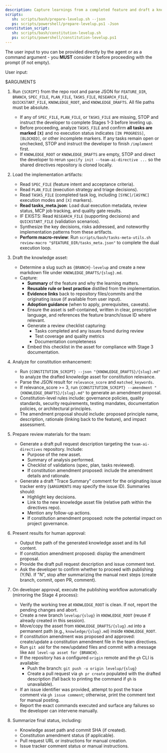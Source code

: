 ```yaml
---
description: Capture learnings from a completed feature and draft a knowledge asset plus traceability summary, with constitution enhancement analysis.
scripts:
   sh: scripts/bash/prepare-levelup.sh --json
   ps: scripts/powershell/prepare-levelup.ps1 -Json
constitution_script:
   sh: scripts/bash/constitution-levelup.sh
   ps: scripts/powershell/constitution-levelup.ps1
---
```


The user input to you can be provided directly by the agent or as a command argument - you **MUST** consider it before proceeding with the prompt (if not empty).

User input:

$ARGUMENTS

1. Run `{SCRIPT}` from the repo root and parse JSON for `FEATURE_DIR`, `BRANCH`, `SPEC_FILE`, `PLAN_FILE`, `TASKS_FILE`, `RESEARCH_FILE`, `QUICKSTART_FILE`, `KNOWLEDGE_ROOT`, and `KNOWLEDGE_DRAFTS`. All file paths must be absolute.
   - If any of `SPEC_FILE`, `PLAN_FILE`, or `TASKS_FILE` are missing, STOP and instruct the developer to complete Stages 1-3 before leveling up.
   - Before proceeding, analyze `TASKS_FILE` and confirm **all tasks are marked `[X]`** and no execution status indicates `[IN PROGRESS]`, `[BLOCKED]`, or other incomplete markers. If any tasks remain open or unchecked, STOP and instruct the developer to finish `/implement` first.
    - If `KNOWLEDGE_ROOT` or `KNOWLEDGE_DRAFTS` are empty, STOP and direct the developer to rerun `specify init --team-ai-directive ...` so the shared directives repository is cloned locally.

2. Load the implementation artifacts:
    - Read `SPEC_FILE` (feature intent and acceptance criteria).
    - Read `PLAN_FILE` (execution strategy and triage decisions).
    - Read `TASKS_FILE` (completed task log, including `[SYNC]/[ASYNC]` execution modes and `[X]` markers).
    - **Read tasks_meta.json**: Load dual execution metadata, review status, MCP job tracking, and quality gate results.
    - IF EXISTS: Read `RESEARCH_FILE` (supporting decisions) and `QUICKSTART_FILE` (validation scenarios).
    - Synthesize the key decisions, risks addressed, and noteworthy implementation patterns from these artifacts.
    - **Perform macro-review**: Run `scripts/bash/tasks-meta-utils.sh review-macro "$FEATURE_DIR/tasks_meta.json"` to complete the dual execution loop.

3. Draft the knowledge asset:
    - Determine a slug such as `{BRANCH}-levelup` and create a new markdown file under `KNOWLEDGE_DRAFTS/{slug}.md`.
    - Capture:
      - **Summary** of the feature and why the learning matters.
      - **Reusable rule or best practice** distilled from the implementation.
      - **Evidence links** back to repository files/commits and the originating issue (if available from user input).
      - **Adoption guidance** (when to apply, prerequisites, caveats).
      - Ensure the asset is self-contained, written in clear, prescriptive language, and references the feature branch/issue ID where relevant.
      - Generate a review checklist capturing:
        - Tasks completed and any issues found during review
        - Test coverage and quality metrics
        - Documentation completeness
      - Embed this checklist in the asset for compliance with Stage 3 documentation.

4. Analyze for constitution enhancement:
    - Run `{CONSTITUTION_SCRIPT} --json "{KNOWLEDGE_DRAFTS}/{slug}.md"` to analyze the drafted knowledge asset for constitution relevance.
    - Parse the JSON result for `relevance_score` and `matched_keywords`.
    - If relevance_score >= 3, run `{CONSTITUTION_SCRIPT} --amendment "{KNOWLEDGE_DRAFTS}/{slug}.md"` to generate an amendment proposal.
    - Constitution-level rules include: governance policies, quality standards, security requirements, testing mandates, documentation policies, or architectural principles.
    - The amendment proposal should include: proposed principle name, description, rationale (linking back to the feature), and impact assessment.

5. Prepare review materials for the team:
    - Generate a draft pull request description targeting the `team-ai-directives` repository. Include:
      - Purpose of the new asset.
      - Summary of analysis performed.
      - Checklist of validations (spec, plan, tasks reviewed).
      - If constitution amendment proposed: include the amendment details and rationale.
    - Generate a draft "Trace Summary" comment for the originating issue tracker entry (`$ARGUMENTS` may specify the issue ID). Summaries should:
      - Highlight key decisions.
      - Link to the new knowledge asset file (relative path within the directives repo).
      - Mention any follow-up actions.
      - If constitution amendment proposed: note the potential impact on project governance.

6. Present results for human approval:
    - Output the path of the generated knowledge asset and its full content.
    - If constitution amendment proposed: display the amendment proposal.
    - Provide the draft pull request description and issue comment text.
    - Ask the developer to confirm whether to proceed with publishing (Y/N). If "N", stop after summarizing the manual next steps (create branch, commit, open PR, comment).

7. On developer approval, execute the publishing workflow automatically (mirroring the Stage 4 process):
    - Verify the working tree at `KNOWLEDGE_ROOT` is clean. If not, report the pending changes and abort.
    - Create a new branch `levelup/{slug}` in `KNOWLEDGE_ROOT` (reuse if already created in this session).
    - Move/copy the asset from `KNOWLEDGE_DRAFTS/{slug}.md` into a permanent path (e.g., `knowledge/{slug}.md`) inside `KNOWLEDGE_ROOT`.
    - If constitution amendment was proposed and approved: create/update a constitution amendment file in the team directives.
    - Run `git add` for the new/updated files and commit with a message like `Add level-up asset for {BRANCH}`.
    - If the repository has a configured `origin` remote and the `gh` CLI is available:
        - Push the branch: `git push -u origin levelup/{slug}`
        - Create a pull request via `gh pr create` populated with the drafted description (fall back to printing the command if `gh` is unavailable).
    - If an issue identifier was provided, attempt to post the trace comment via `gh issue comment`; otherwise, print the comment text for manual posting.
    - Report the exact commands executed and surface any failures so the developer can intervene manually.

8. Summarize final status, including:
    - Knowledge asset path and commit SHA (if created).
    - Constitution amendment status (if applicable).
    - Pull request URL or instructions for manual creation.
    - Issue tracker comment status or manual instructions.
